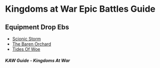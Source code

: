 # Kingdoms at War Epic Battles Guide

## Equipment Drop Ebs

* [Scionic Storm](/kaw-reference/eb/scionicstorm "Kingdoms At War SS Guide")
* [The Baren Orchard](/kaw-reference/eb/thebarrenorchard  "Kingdoms At War TBO Guide")
* [Tides Of Woe](/kaw-reference/eb/tidesofwoe "Kingdoms At War TOW Guide")

 


##### KAW Guide - Kingdoms At War
